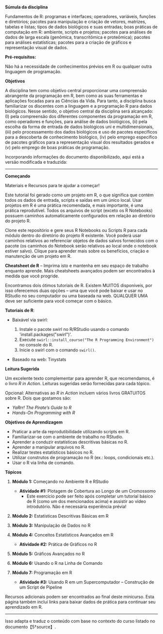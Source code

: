 **Súmula da disciplina**

Fundamentos de R: programas e interfaces; operadores, variáveis, funções e diretórios; pacotes para manipulação e criação de vetores, matrizes, tabelas e listas; tipos de dados biológicos e suas entradas; boas práticas de computação em R: ambiente, scripts e projetos; pacotes para análises de dados de larga escala (genômica, transcritômica e proteômica); pacotes para análises estatísticas; pacotes para a criação de gráficos e representação visual de dados.

**Pré-requisitos:**

Não há a necessidade de conhecimentos prévios em R ou qualquer outra linguagem de programação.

**Objetivos**

A disciplina tem como objetivo central proporcionar uma compreensão abrangente da programação em R, bem como as suas ferramentas e aplicações focadas para as Ciências da Vida. Para tanto, a disciplina busca familiarizar os discentes com a linguagem e a programação R para dados biológicos. Nesse sentido, o objetivo central da disciplina será alcançado: (I) pela compreensão dos diferentes componentes da programação em R, como operadores e funções, para análise de dados biológicos, (ii) pela escolha da forma de entrada de dados biológicos uni e multidimensionais, (iii) pelo processamento dos dados biológicos e uso de pacotes específicos para a descoberta de conhecimento biológico, (iv) pelo emprego específico de pacotes gráficos para a representação visual dos resultados gerados e (v) pelo emprego de boas práticas de programação.

Incorporando informações do documento disponibilizado, aqui está a versão modificada e traduzida:

---

**Começando**

Materiais e Recursos para te ajudar a começar!

Este tutorial foi gerado como um projeto em R, o que significa que contém todos os dados de entrada, scripts e saídas em um único local. Usar projetos em R é uma prática recomendada, e mais importante, é uma prática reprodutível. Todos os arquivos de script (exceto os R Notebooks) possuem caminhos automaticamente configurados em relação ao diretório do projeto R.

Clone este repositório e gere seus R Notebooks ou Scripts R para cada módulo dentro do diretório do projeto R existente. Você poderá usar caminhos relativos ao referenciar objetos de dados salvos fornecidos com o pacote (os caminhos do Notebook serão relativos ao local onde o notebook estiver salvo). Clique para aprender mais sobre os benefícios, criação e manutenção de um projeto em R.

**Cheatsheet de R** – Imprima isto e mantenha em seu espaço de trabalho enquanto aprende. Mais cheatsheets avançados podem ser encontrados à medida que você progride.

Encontramos dois ótimos tutoriais de R. Existem MUITOS disponíveis, por isso oferecemos duas opções – uma que você pode baixar e usar no RStudio no seu computador ou uma baseada na web. QUALQUER UMA deve ser suficiente para você começar com o básico.

**Tutoriais de R**:

* Baixável via swirl:
   1. Instale o pacote swirl no R/RStudio usando o comando 'install.packages("swirl")'.
   2. Execute `swirl::install_course("The R Programming Environment")` no console do R.
   3. Inicie o swirl com o comando `swirl()`.

* Baseado na web: Tinystats

**Leitura Sugerida**

Um excelente texto complementar para aprender R, que recomendamos, é o livro *R in Action*. Leituras sugeridas serão fornecidas para cada tópico.

Opcional: Alternativas ao *R in Action* incluem vários livros GRATUITOS sobre R. Dois que gostamos são: 
* *YaRrr! The Pirate’s Guide to R*
* *Hands-On Programming with R*

**Objetivos de Aprendizagem**
* Praticar a arte da reprodutibilidade utilizando scripts em R.
* Familiarizar-se com o ambiente de trabalho no RStudio.
* Aprender a conduzir estatísticas descritivas básicas no R.
* Aprender a manipular arquivos no R.
* Realizar testes estatísticos básicos no R.
* Utilizar construtos de programação no R (ex.: loops, condicionais etc.).
* Usar o R via linha de comando.

**Tópicos**
1. **Módulo 1:** Começando no Ambiente R e RStudio
   * **Atividade #1:** Plotagem de Cobertura ao Longo de um Cromossomo
     - Este exercício pode ser feito após completar um tutorial básico de R (como um dos mencionados acima) e assistir ao vídeo introdutório. Não é necessária experiência prévia!

2. **Módulo 2:** Estatísticas Descritivas Básicas em R

3. **Módulo 3:** Manipulação de Dados no R

4. **Módulo 4:** Conceitos Estatísticos Avançados em R
   * **Atividade #2:** Prática de Gráficos no R

5. **Módulo 5:** Gráficos Avançados no R

6. **Módulo 6:** Usando o R na Linha de Comando

7. **Módulo 7:** Programação em R
   * **Atividade #3:** Usando R em um Supercomputador – Construção de um Script de Pipeline

Recursos adicionais podem ser encontrados ao final deste minicurso. Esta página também inclui links para baixar dados de prática para continuar seu aprendizado em R. 

--- 

Isso adapta e traduz o conteúdo com base no contexto do curso listado no documento【5†source】.
